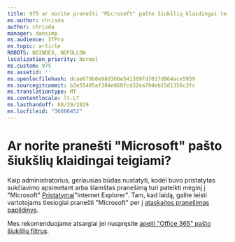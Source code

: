 ```yaml
---
title: 975 ar norite pranešti "Microsoft" pašto šiukšlių klaidingai teigiami?
ms.author: chrisda
author: chrisda
manager: dansimp
ms.audience: ITPro
ms.topic: article
ROBOTS: NOINDEX, NOFOLLOW
localization_priority: Normal
ms.custom: 975
ms.assetid: ''
ms.openlocfilehash: dcae6f9b0a98d360e541309fd7017d864ace5959
ms.sourcegitcommit: b3e55405af384e868fcd32ea794eb15d1356c3fc
ms.translationtype: MT
ms.contentlocale: lt-LT
ms.lasthandoff: 08/29/2019
ms.locfileid: "36666452"
---
```

# <a name="would-you-like-to-report-a-spam-false-positive-to-microsoft"></a>Ar norite pranešti "Microsoft" pašto šiukšlių klaidingai teigiami?

Kaip administratorius, geriausias būdas nustatyti, kodėl buvo pristatytas sukčiavimo apsimetant arba šlamštas pranešimą turi pateikti mėginį į "Microsoft" [Pristatymai](https://protection.office.com/reportsubmission)"Internet Explorer". Tam, kad laidą, galite leisti vartotojams tiesiogiai pranešti "Microsoft" per į [ataskaitos pranešimas papildinys](https://appsource.microsoft.com/product/office/WA104381180?src=office&tab=Overview).

Mes rekomenduojame atsargiai jei nuspręsite [apeiti "Office 365" pašto šiukšlių filtrus](https://docs.microsoft.com/exchange/troubleshoot/antispam/cautions-against-bypassing-spam-filters).
